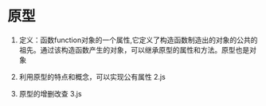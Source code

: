 # 原型

1. 定义：函数function对象的一个属性,它定义了构造函数制造出的对象的公共的祖先。通过该构造函数产生的对象，可以继承原型的属性和方法。原型也是对象


2. 利用原型的特点和概念，可以实现公有属性 2.js

3. 原型的增删改查 3.js



